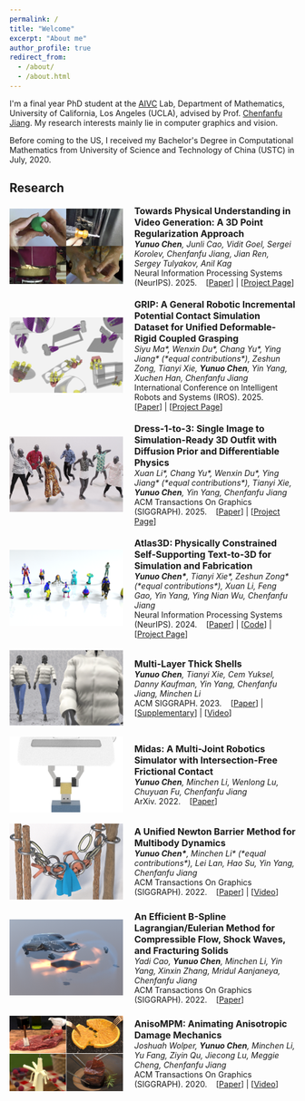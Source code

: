```yaml
---
permalink: /
title: "Welcome"
excerpt: "About me"
author_profile: true
redirect_from:
  - /about/
  - /about.html
---
```

I'm a final year PhD student at the [AIVC](https://www.math.ucla.edu/aivc/) Lab, Department of Mathematics, University of California, Los Angeles (UCLA), advised by Prof. [Chenfanfu Jiang](https://www.math.ucla.edu/~cffjiang/). My research interests mainly lie in computer graphics and vision.

Before coming to the US, I received my Bachelor's Degree in Computational Mathematics from University of Science and Technology of China (USTC) in July, 2020.


## Research
<div style="display: flex; align-items: center; margin-bottom: 20px;">
  <img src="/images/publication/pvg.png" alt="Paper 1" style="width: 200px; height: auto; margin-right: 20px;">
  <div>
    <strong style="font-size: 16px;">Towards Physical Understanding in Video Generation: A 3D Point Regularization Approach</strong><br>
    <em style="font-size: 14px;"><strong>Yunuo Chen</strong>, Junli Cao, Vidit Goel, Sergei Korolev, Chenfanfu Jiang, Jian Ren, Sergey Tulyakov, Anil Kag</em><br>
    <span style="font-size: 14px;"> Neural Information Processing Systems (NeurIPS). 2025.&nbsp;&nbsp;&nbsp;
      [<a href="https://arxiv.org/abs/2502.03639" target="_blank">Paper</a>] |
      [<a href="https://snap-research.github.io/PointVidGen/" target="_blank">Project Page</a>]
    </span>
  </div>
</div>

<div style="display: flex; align-items: center; margin-bottom: 20px;">
  <img src="/images/publication/grip.png" alt="Paper 1" style="width: 200px; height: auto; margin-right: 20px;">
  <div>
    <strong style="font-size: 16px;">GRIP: A General Robotic Incremental Potential Contact Simulation Dataset for Unified Deformable-Rigid Coupled Grasping</strong><br>
    <em style="font-size: 14px;">Siyu Ma*, Wenxin Du*, Chang Yu*, Ying Jiang* (*equal contributions*), Zeshun Zong, Tianyi Xie, <strong>Yunuo Chen</strong>, Yin Yang, Xuchen Han, Chenfanfu Jiang</em><br>
    <span style="font-size: 14px;"> International Conference on Intelligent Robots and Systems (IROS). 2025.&nbsp;&nbsp;&nbsp;
      [<a href="https://arxiv.org/abs/2503.05020" target="_blank">Paper</a>] |
      [<a href="https://bell0o.github.io/GRIP/" target="_blank">Project Page</a>]
    </span>
  </div>
</div>

<div style="display: flex; align-items: center; margin-bottom: 20px;">
  <img src="/images/publication/dress123.png" alt="Paper 1" style="width: 200px; height: auto; margin-right: 20px;">
  <div>
    <strong style="font-size: 16px;">Dress-1-to-3: Single Image to Simulation-Ready 3D Outfit with Diffusion Prior and Differentiable Physics</strong><br>
    <em style="font-size: 14px;">Xuan Li*, Chang Yu*, Wenxin Du*, Ying Jiang* (*equal contributions*), Tianyi Xie, <strong>Yunuo Chen</strong>, Yin Yang, Chenfanfu Jiang</em><br>
    <span style="font-size: 14px;"> ACM Transactions On Graphics (SIGGRAPH). 2025.&nbsp;&nbsp;&nbsp;
      [<a href="http://arxiv.org/abs/2502.03449" target="_blank">Paper</a>] |
      [<a href="https://dress-1-to-3.github.io/" target="_blank">Project Page</a>]
    </span>
  </div>
</div>

<div style="display: flex; align-items: center; margin-bottom: 20px;">
  <img src="/images/publication/atlas3d.png" alt="Paper 1" style="width: 200px; height: auto; margin-right: 20px;">
  <div>
    <strong style="font-size: 16px;">Atlas3D: Physically Constrained Self-Supporting Text-to-3D for Simulation and Fabrication</strong><br>
    <em style="font-size: 14px;"><strong>Yunuo Chen*</strong>, Tianyi Xie*, Zeshun Zong* (*equal contributions*), Xuan Li, Feng Gao, Yin Yang, Ying Nian Wu, Chenfanfu Jiang</em><br>
    <span style="font-size: 14px;"> Neural Information Processing Systems (NeurIPS). 2024.&nbsp;&nbsp;&nbsp;
      [<a href="https://arxiv.org/abs/2405.18515" target="_blank">Paper</a>] |
      [<a href="https://github.com/yunuoch/Atlas3D" target="_blank">Code</a>] |
      [<a href="https://yunuoch.github.io/Atlas3D/" target="_blank">Project Page</a>]
    </span>
  </div>
</div>

<div style="display: flex; align-items: center; margin-bottom: 20px;">
  <img src="/images/publication/thickshell.png" alt="Paper 1" style="width: 200px; height: auto; margin-right: 20px;">
  <div>
    <strong style="font-size: 16px;">Multi-Layer Thick Shells</strong><br>
    <em style="font-size: 14px;"><strong>Yunuo Chen</strong>, Tianyi Xie, Cem Yuksel, Danny Kaufman, Yin Yang, Chenfanfu Jiang, Minchen Li</em><br>
    <span style="font-size: 14px;"> ACM SIGGRAPH. 2023.&nbsp;&nbsp;&nbsp;
      [<a href="https://drive.google.com/uc?export=view&id=17-RZkRb8uCXQqE_VrQmoQyBmwZ-su3KS" target="_blank">Paper</a>] |
      [<a href="https://drive.google.com/uc?export=view&id=1CXreHy9jzdAzv8CFFZiJwtME_Kq3jASp" target="_blank">Supplementary</a>] |
      [<a href="https://www.youtube.com/watch?v=z1Wc5DvC2Wk&t" target="_blank">Video</a>]
    </span>
  </div>
</div>

<div style="display: flex; align-items: center; margin-bottom: 20px;">
  <img src="/images/publication/midas.png" alt="Paper 1" style="width: 200px; height: auto; margin-right: 20px;">
  <div>
    <strong style="font-size: 16px;">Midas: A Multi-Joint Robotics Simulator with Intersection-Free Frictional Contact</strong><br>
    <em style="font-size: 14px;"><strong>Yunuo Chen</strong>, Minchen Li, Wenlong Lu, Chuyuan Fu, Chenfanfu Jiang</em><br>
    <span style="font-size: 14px;"> ArXiv. 2022.&nbsp;&nbsp;&nbsp;
      [<a href="https://arxiv.org/abs/2210.00130" target="_blank">Paper</a>]
    </span>
  </div>
</div>

<div style="display: flex; align-items: center; margin-bottom: 20px;">
  <img src="/images/publication/multibody.png" alt="Paper 1" style="width: 200px; height: auto; margin-right: 20px;">
  <div>
    <strong style="font-size: 16px;">A Unified Newton Barrier Method for Multibody Dynamics</strong><br>
    <em style="font-size: 14px;"><strong>Yunuo Chen*</strong>, Minchen Li* (*equal contributions*), Lei Lan, Hao Su, Yin Yang, Chenfanfu Jiang</em><br>
    <span style="font-size: 14px;"> ACM Transactions On Graphics (SIGGRAPH). 2022.&nbsp;&nbsp;&nbsp;
      [<a href="https://drive.google.com/uc?export=view&id=1nZiVL6FIkI_nnCUy-209gxVXgSqZF57E" target="_blank">Paper</a>] |
      [<a href="https://www.youtube.com/watch?v=sdh4Yk0SyZo" target="_blank">Video</a>]
    </span>
  </div>
</div>

<div style="display: flex; align-items: center; margin-bottom: 20px;">
  <img src="/images/publication/csmpm.png" alt="Paper 1" style="width: 200px; height: auto; margin-right: 20px;">
  <div>
    <strong style="font-size: 16px;">An Efficient B-Spline Lagrangian/Eulerian Method for Compressible Flow, Shock Waves, and Fracturing Solids</strong><br>
    <em style="font-size: 14px;">Yadi Cao, <strong>Yunuo Chen</strong>, Minchen Li, Yin Yang, Xinxin Zhang, Mridul Aanjaneya, Chenfanfu Jiang</em><br>
    <span style="font-size: 14px;"> ACM Transactions On Graphics (SIGGRAPH). 2022.&nbsp;&nbsp;&nbsp;
      [<a href="https://drive.google.com/uc?export=view&id=1jlFb7EJbLdPjnNaIuqO-Ow0cP-Dgxgqk" target="_blank">Paper</a>]
    </span>
  </div>
</div>

<div style="display: flex; align-items: center; margin-bottom: 20px;">
  <img src="/images/publication/anisompm.png" alt="Paper 1" style="width: 200px; height: auto; margin-right: 20px;">
  <div>
    <strong style="font-size: 16px;">AnisoMPM: Animating Anisotropic Damage Mechanics</strong><br>
    <em style="font-size: 14px;">Joshuah Wolper, <strong>Yunuo Chen</strong>, Minchen Li, Yu Fang, Ziyin Qu, Jiecong Lu, Meggie Cheng, Chenfanfu Jiang</em><br>
    <span style="font-size: 14px;"> ACM Transactions On Graphics (SIGGRAPH). 2020.&nbsp;&nbsp;&nbsp;
      [<a href="https://www.math.ucla.edu/~cffjiang/research/wolper2020aniso/Wolper2020_AnisoMPM.pdf" target="_blank">Paper</a>] |
      [<a href="https://youtu.be/eXJi7pkUZn0" target="_blank">Video</a>]
    </span>
  </div>
</div>


<!-- Here is my [CV](https://yunuoch.github.io/files/yunuo_cv.pdf). -->

<!-- Bio
======
Like many other Jekyll-based GitHub Pages templates, academicpages makes you separate the website's content from its form. The content & metadata of your website are in structured markdown files, while various other files constitute the theme, specifying how to transform that content & metadata into HTML pages. You keep these various markdown (.md), YAML (.yml), HTML, and CSS files in a public GitHub repository. Each time you commit and push an update to the repository, the [GitHub pages](https://pages.github.com/) service creates static HTML pages based on these files, which are hosted on GitHub's servers free of charge.

Many of the features of dynamic content management systems (like Wordpress) can be achieved in this fashion, using a fraction of the computational resources and with far less vulnerability to hacking and DDoSing. You can also modify the theme to your heart's content without touching the content of your site. If you get to a point where you've broken something in Jekyll/HTML/CSS beyond repair, your markdown files describing your talks, publications, etc. are safe. You can rollback the changes or even delete the repository and start over -- just be sure to save the markdown files! Finally, you can also write scripts that process the structured data on the site, such as [this one](https://github.com/academicpages/academicpages.github.io/blob/master/talkmap.ipynb) that analyzes metadata in pages about talks to display [a map of every location you've given a talk](https://academicpages.github.io/talkmap.html). -->

<!-- Getting started
======
1. Register a GitHub account if you don't have one and confirm your e-mail (required!)
1. Fork [this repository](https://github.com/academicpages/academicpages.github.io) by clicking the "fork" button in the top right.
1. Go to the repository's settings (rightmost item in the tabs that start with "Code", should be below "Unwatch"). Rename the repository "[your GitHub username].github.io", which will also be your website's URL.
1. Set site-wide configuration and create content & metadata (see below -- also see [this set of diffs](http://archive.is/3TPas) showing what files were changed to set up [an example site](https://getorg-testacct.github.io) for a user with the username "getorg-testacct")
1. Upload any files (like PDFs, .zip files, etc.) to the files/ directory. They will appear at https://[your GitHub username].github.io/files/example.pdf.
1. Check status by going to the repository settings, in the "GitHub pages" section

Site-wide configuration
------
The main configuration file for the site is in the base directory in [_config.yml](https://github.com/academicpages/academicpages.github.io/blob/master/_config.yml), which defines the content in the sidebars and other site-wide features. You will need to replace the default variables with ones about yourself and your site's github repository. The configuration file for the top menu is in [_data/navigation.yml](https://github.com/academicpages/academicpages.github.io/blob/master/_data/navigation.yml). For example, if you don't have a portfolio or blog posts, you can remove those items from that navigation.yml file to remove them from the header.

Create content & metadata
------
For site content, there is one markdown file for each type of content, which are stored in directories like _publications, _talks, _posts, _teaching, or _pages. For example, each talk is a markdown file in the [_talks directory](https://github.com/academicpages/academicpages.github.io/tree/master/_talks). At the top of each markdown file is structured data in YAML about the talk, which the theme will parse to do lots of cool stuff. The same structured data about a talk is used to generate the list of talks on the [Talks page](https://academicpages.github.io/talks), each [individual page](https://academicpages.github.io/talks/2012-03-01-talk-1) for specific talks, the talks section for the [CV page](https://academicpages.github.io/cv), and the [map of places you've given a talk](https://academicpages.github.io/talkmap.html) (if you run this [python file](https://github.com/academicpages/academicpages.github.io/blob/master/talkmap.py) or [Jupyter notebook](https://github.com/academicpages/academicpages.github.io/blob/master/talkmap.ipynb), which creates the HTML for the map based on the contents of the _talks directory).

**Markdown generator**

I have also created [a set of Jupyter notebooks](https://github.com/academicpages/academicpages.github.io/tree/master/markdown_generator
) that converts a CSV containing structured data about talks or presentations into individual markdown files that will be properly formatted for the academicpages template. The sample CSVs in that directory are the ones I used to create my own personal website at stuartgeiger.com. My usual workflow is that I keep a spreadsheet of my publications and talks, then run the code in these notebooks to generate the markdown files, then commit and push them to the GitHub repository.

How to edit your site's GitHub repository
------
Many people use a git client to create files on their local computer and then push them to GitHub's servers. If you are not familiar with git, you can directly edit these configuration and markdown files directly in the github.com interface. Navigate to a file (like [this one](https://github.com/academicpages/academicpages.github.io/blob/master/_talks/2012-03-01-talk-1.md) and click the pencil icon in the top right of the content preview (to the right of the "Raw | Blame | History" buttons). You can delete a file by clicking the trashcan icon to the right of the pencil icon. You can also create new files or upload files by navigating to a directory and clicking the "Create new file" or "Upload files" buttons.

Example: editing a markdown file for a talk
![Editing a markdown file for a talk](/images/editing-talk.png)

For more info
------
More info about configuring academicpages can be found in [the guide](https://academicpages.github.io/markdown/). The [guides for the Minimal Mistakes theme](https://mmistakes.github.io/minimal-mistakes/docs/configuration/) (which this theme was forked from) might also be helpful. -->
